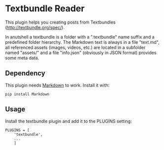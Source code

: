 # Textbundle Reader

This plugin helps you creating posts from Textbundles
(http://textbundle.org/spec/).

In anutshell a textbundle is a folder with a ".textbundle" name suffix and
a predefined folder hierarchy. The Markdown text is always in a file "text.md",
all referenced assets (images, videos, etc.) are located in a subfolder named
"assets/" and a file "info.json" (obviously in JSON format) provides some meta
data.

## Dependency

This plugin needs [Markdown](https://pypi.python.org/pypi/Markdown) to work.
Install it with:

```
pip install Markdown
```

## Usage

Install the textbundle plugin and add it to the PLUGINS setting:

```
PLUGINS = [
    'textbundle',
    ...
    ]
```
